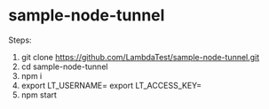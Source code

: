 # sample-node-tunnel

Steps:
1. git clone https://github.com/LambdaTest/sample-node-tunnel.git
2. cd sample-node-tunnel
3. npm i
4. export LT_USERNAME=<Username>
   export LT_ACCESS_KEY=<AccessKey>
5. npm start
